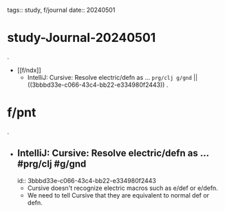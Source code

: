 tags:: study, f/journal
date:: 20240501

# study-Journal-20240501
.
- [[f/ndx]]
  - IntelliJ: Cursive: Resolve electric/defn as ... `prg/clj g/gnd` || ((3bbbd33e-c066-43c4-bb22-e334980f2443))
.
# f/pnt
.
- ## IntelliJ: Cursive: Resolve electric/defn as ... #prg/clj #g/gnd
  id:: 3bbbd33e-c066-43c4-bb22-e334980f2443
	- Cursive doesn't recognize electric macros such as e/def or e/defn.
	- We need to tell Cursive that they are equivalent to normal def or defn.

